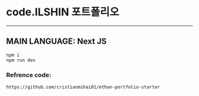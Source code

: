 # code.ILSHIN 포트폴리오
---
## MAIN LANGUAGE: Next JS

```
npm i
npm run dev
```

### Refrence code:
``` 
https://github.com/cristianmihai01/ethan-portfolio-starter
```
